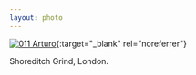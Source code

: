 ```yaml
---
layout: photo
---
```


[![011 Arturo](https://c1.staticflickr.com/1/554/19264566068_9af234bc51_b.jpg)](https://www.flickr.com/photos/131440297@N08/19264566068/){:target="_blank" rel="noreferrer"}

Shoreditch Grind, London.
